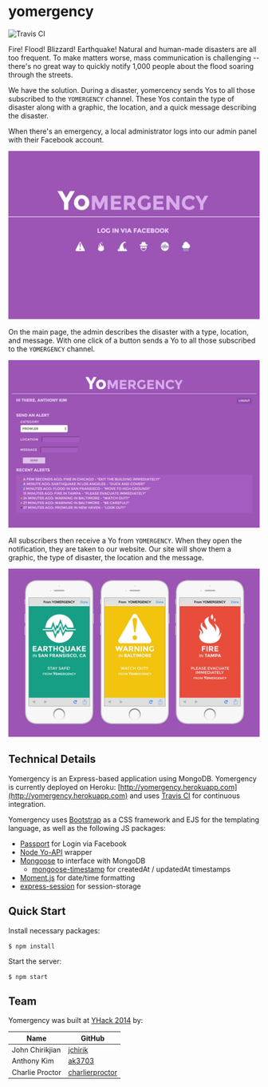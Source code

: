 # yomergency

![Travis CI](https://travis-ci.org/charlierproctor/yomergency.svg?branch=master)

Fire! Flood! Blizzard! Earthquake! Natural and human-made disasters are all too frequent. To make matters worse, mass communication is challenging -- there's no great way to quickly notify 1,000 people about the flood soaring through the streets.

We have the solution. During a disaster, yomercency sends Yos to all those subscribed to the `YOMERGENCY` channel. These Yos contain the type of disaster along with a graphic, the location, and a quick message describing the disaster.

When there's an emergency, a local administrator logs into our admin panel with their Facebook account.

![Login Screenshot](assets/login.jpg)

On the main page, the admin describes the disaster with a type, location, and message. With one click of a button sends a Yo to all those subscribed to the `YOMERGENCY` channel.

![image](assets/main.jpg)

All subscribers then receive a Yo from `YOMERGENCY`. When they open the notification, they are taken to our website. Our site will show them a graphic, the type of disaster, the location and the message.

![image](assets/ios-screenshots.jpg)

## Technical Details

Yomergency is an Express-based application using MongoDB. Yomergency is currently deployed on Heroku: [http://yomergency.herokuapp.com](http://yomergency.herokuapp.com) and uses [Travis CI](https://travis-ci.org/charlierproctor/yomergency) for continuous integration.

Yomergency uses [Bootstrap](https://github.com/twbs/bootstrap/) as a CSS framework and EJS for the templating language, as well as the following JS packages:

- [Passport](https://github.com/jaredhanson/passport) for Login via Facebook
- [Node Yo-API](https://github.com/sakatam/node-yo-api) wrapper
- [Mongoose](https://github.com/learnboost/mongoose/) to interface with MongoDB
	- [mongoose-timestamp](https://github.com/drudge/mongoose-timestamp) for createdAt / updatedAt timestamps
- [Moment.js](https://github.com/moment/moment/) for date/time formatting
- [express-session](https://github.com/expressjs/session) for session-storage

## Quick Start

Install necessary packages: 
	
``` 
$ npm install
```

Start the server: 
	
``` 
$ npm start
```

## Team

Yomergency was built at [YHack 2014](http://yhack.org) by:

| Name | GitHub |
|------|--------|
| John Chirikjian | [jchirik](https://github.com/jchirik) |
| Anthony Kim | [ak3703](https://github.com/ak3703)
| Charlie Proctor | [charlierproctor](https://github.com/charlierproctor)
